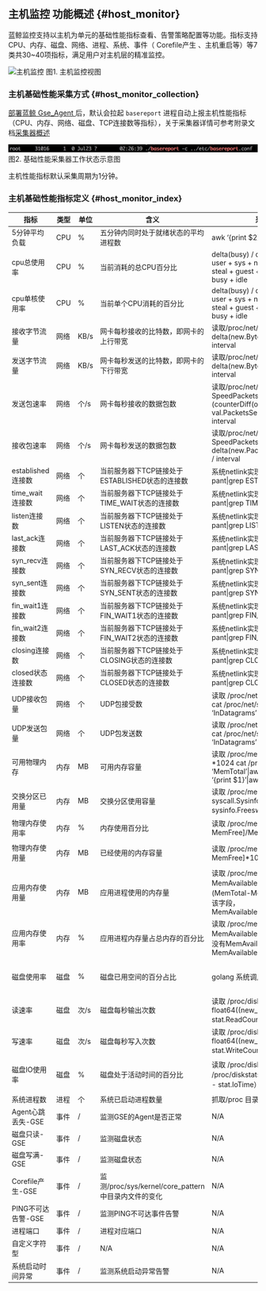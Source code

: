 ## 主机监控 功能概述 {#host_monitor}

蓝鲸监控支持以主机为单元的基础性能指标查看、告警策略配置等功能。指标支持CPU、内存、磁盘、网络、进程、系统、事件（ Corefile产生 、主机重启等）等7类共30~40项指标，满足用户对主机层的精准监控。

![主机监控](../media/host_monitor.gif)
图1. 主机监控视图

### 主机基础性能采集方式 {#host_monitor_collection}

[部署蓝鲸 Gse_Agent ](http://docs.bk.tencent.com/product_white_paper/bk_nodeman/installation/agent.html)后，默认会拉起 `basereport` 进程自动上报主机性能指标（CPU、内存、网络、磁盘、TCP连接数等指标），关于采集器详情可参考附录文档[采集器概述](../二次开发/plugins.md)

![](../media/15367250851552.jpg)
图2. 基础性能采集器工作状态示意图

主机性能指标默认采集周期为1分钟。

### 主机基础性能指标定义 {#host_monitor_index}

| 指标               | 类型 | 单位 | 含义                                                | 采集方法(Linux)                                                                                                                                                   | 采集方法(Windows)                                                                                                                                                                                                    |
| ------------------ | ---- | ---- | --------------------------------------------------- | ----------------------------------------------------------------------------------------------------------------------------------------------------------------- | -------------------------------------------------------------------------------------------------------------------------------------------------------------------------------------------------------------------- |
| 5分钟平均负载      | CPU  | %    | 五分钟内同时处于就绪状态的平均进程数                | awk ‘{print $2}’ /proc/loadavg                                                                                                                                    | N/A                                                                                                                                                                                                                  |
| cpu总使用率        | CPU  | %    | 当前消耗的总CPU百分比                               | delta(busy) / delta(total) * 100 busy = user + sys + nice + iowait + irq + softirq + steal + guest + guestnice + stolen total = busy + idle                       | for /f “tokens=1,2,* delims==” %i in (‘wmic path Win32_PerfFormattedData_Counters_ProcessorInformation where "Name=’_Total’" get PercentIdleTime/value &#124; findstr PercentIdleTime’) do (set /a 100-%j)           |
| cpu单核使用率      | CPU  | %    | 当前单个CPU消耗的百分比                             | delta(busy) / delta(total) * 100 busy = user + sys + nice + iowait + irq + softirq + steal + guest + guestnice + stolen total = busy + idle                       | for /f “tokens=1,2,* delims==” %i in (‘wmic path Win32_PerfFormattedData_Counters_ProcessorInformation where “not name like ‘%Total%’” get PercentIdleTime/value &#124; findstr PercentIdleTime’) do (set /a 100-%j) |
| 接收字节流量       | 网络 | KB/s | 网卡每秒接收的比特数，即网卡的上行带宽              | 读取/proc/net/dev文件 第1项SpeedRecv = delta(new.BytesRecv, old.BytesRecv) / interval                                                                             | wmic path Win32_PerfRawData_Tcpip_NetworkInterface get BytesReceivedPersec/value &#124; findstr BytesReceivedPersec                                                                                                  |
| 发送字节流量       | 网络 | KB/s | 网卡每秒发送的比特数，即网卡的下行带宽              | 读取/proc/net/dev文件第9项SpeedSent = delta(new.BytesSent, old.BytesSent) / interval                                                                              | wmic path Win32_PerfRawData_Tcpip_NetworkInterface get BytesSentPersec/value &#124; findstr BytesSentPersec                                                                                                          |
| 发送包速率         | 网络 | 个/s | 网卡每秒接收的数据包数                              | 读取/proc/net/dev文件 第10项 SpeedPacketsSent = (counterDiff(once.Stat[i].PacketsSent, val.PacketsSent, NetCoutnerMaxSize)) / interval                            | wmic path Win32_PerfRawData_Tcpip_NetworkInterface get PacketsSentPersec/value &#124; findstr PacketsSentPersec                                                                                                      |
| 接收包速率         | 网络 | 个/s | 网卡每秒发送的数据包数                              | 读取/proc/net/dev文件 第2项 SpeedPacketsRecv = delta(new.PacketsRecv, old.PacketsRecv) / interval                                                                 | wmic path Win32_PerfRawData_Tcpip_NetworkInterface get PacketsReceivedPersec/value &#124; findstr PacketsReceivedPersec                                                                                              |
| established连接数  | 网络 | 个   | 当前服务器下TCP链接处于ESTABLISHED状态的连接数      | 系统netlink实现 验证方法netstat -pant&#124;grep ESTABLISHED                                                                                                       | netstat -ano -p tcp &#124; more +4 &#124; find " ESTABLISHED "                                                                                                                                                       |
| time_wait连接数    | 网络 | 个   | 当前服务器下TCP链接处于TIME_WAIT状态的连接数        | 系统netlink实现 验证方法netstat -pant&#124;grep TIME_WAIT                                                                                                         | netstat -ano -p tcp &#124; more +4 &#124; find " TIME_WAIT "                                                                                                                                                         |
| listen连接数       | 网络 | 个   | 当前服务器下TCP链接处于LISTEN状态的连接数           | 系统netlink实现 验证方法netstat -pant&#124;grep LISTEN                                                                                                            | netstat -ano -p tcp &#124; more +4 &#124; find " LISTENING "                                                                                                                                                         |
| last_ack连接数     | 网络 | 个   | 当前服务器下TCP链接处于LAST_ACK状态的连接数         | 系统netlink实现 验证方法netstat -pant&#124;grep LAST_ACK                                                                                                          | netstat -ano -p tcp &#124; more +4 &#124; find " LAST_ACK "                                                                                                                                                          |
| syn_recv连接数     | 网络 | 个   | 当前服务器下TCP链接处于SYN_RECV状态的连接数         | 系统netlink实现 验证方法netstat -pant&#124;grep SYNC_RECV                                                                                                         | netstat -ano -p tcp &#124; more +4 &#124; find " SYN_RECV "                                                                                                                                                          |
| syn_sent连接数     | 网络 | 个   | 当前服务器下TCP链接处于SYN_SENT状态的连接数         | 系统netlink实现 验证方法netstat -pant&#124;grep SYNC_SENT                                                                                                         | netstat -ano -p tcp &#124; more +4 &#124; find " SYN_SENT "                                                                                                                                                          |
| fin_wait1连接数    | 网络 | 个   | 当前服务器下TCP链接处于FIN_WAIT1状态的连接数        | 系统netlink实现 验证方法netstat -pant&#124;grep FIN_WAIT1                                                                                                         | netstat -ano -p tcp &#124; more +4 &#124; find " FIN_WAIT_1 "                                                                                                                                                        |
| fin_wait2连接数    | 网络 | 个   | 当前服务器下TCP链接处于FIN_WAIT2状态的连接数        | 系统netlink实现 验证方法netstat -pant&#124;grep FIN_WAIT2                                                                                                         | netstat -ano -p tcp &#124; more +4 &#124; find " FIN_WAIT_2 "                                                                                                                                                        |
| closing连接数      | 网络 | 个   | 当前服务器下TCP链接处于CLOSING状态的连接数          | 系统netlink实现 验证方法netstat -pant&#124;grep CLOSING                                                                                                           | netstat -ano -p tcp &#124; more +4 &#124; find " CLOSING "                                                                                                                                                           |
| closed状态连接数   | 网络 | 个   | 当前服务器下TCP链接处于CLOSED状态的连接数           | 系统netlink实现 验证方法netstat -pant&#124;grep CLOSED                                                                                                            | netstat -ano -p tcp &#124; more +4 &#124; find " CLOSE "                                                                                                                                                             |
| UDP接收包量        | 网络 | 个   | UDP包接受数                                         | 读取 /proc/net/snmp 文件 InDatagrams项 cat /proc/net/snmp&#124;grep Udp:&#124;grep -v ‘InDatagrams’&#124;awk ‘{print $2}’                                         | wmic path Win32_PerfFormattedData_Tcpip_UDPv4 get DatagramsReceivedPersec/value                                                                                                                                      |
| UDP发送包量        | 网络 | 个   | UDP包发送数                                         | 读取 /proc/net/snmp 文件 OutDatagrams项 cat /proc/net/snmp&#124;grep Udp:&#124;grep -v ‘InDatagrams’&#124;awk ‘{print $5}’                                        | 读取/proc/net/dev文件 第2项 SpeedPacketsRecv = delta(new.PacketsRecv, old.PacketsRecv) / interval                                                                                                                    |
| 可用物理内存       | 内存 | MB   | 可用内存容量                                        | 读取 /proc/meminfo 文件 MemTotal字段*1024 cat /proc/meminfo &#124;grep ‘MemTotal’&#124;awk -F ‘:’ ‘{print $2}’&#124;awk ‘{print $1}’&#124;awk ‘{print $1 * 1024}’ | for /f “tokens=1,2,* delims==” %i in (‘wmic OS get FreePhysicalMemory/value&#124; findstr FreePhysicalMemory’) do (set /a %j/1024)                                                                                   |
| 交换分区已用量     | 内存 | MB   | 交换分区使用容量                                    | 读取 /proc/meminfo 文件 golang系统调用syscall.Sysinfo sysinfo.Totalswap - sysinfo.Freeswap 验证方法free -m                                                        | wmic os get TotalSwapSpaceSize/value                                                                                                                                                                                 |
| 物理内存使用率     | 内存 | %    | 内存使用百分比                                      | 读取 /proc/meminfo 文件[MemTotal-MemFree]/MemTotal*100.0                                                                                                          | wmic os get FreePhysicalMemory,TotalVisibleMemorySize/value                                                                                                                                                          |
| 物理内存使用量     | 内存 | MB   | 已经使用的内存容量                                  | 读取 /proc/meminfo 文件[MemTotal-MemFree]*1024                                                                                                                    | wmic os get FreePhysicalMemory,TotalVisibleMemorySize/value &#124; findstr “FreePhysicalMemory TotalVisibleMemorySize”                                                                                               |
| 应用内存使用量     | 内存 | MB   | 应用进程使用的内存量                                | 读取 /proc/meminfo 文件 如果有MemAvailable字段（不同系统版本有差异）(MemTotal-MemAvailable)/1024,如果没有该字段，MemAvailable=MemFree+Buffers+Cached              | N/A                                                                                                                                                                                                                  |
| 应用内存使用率     | 内存 | %    | 应用进程内存量占总内存的百分比                      | 读取 /proc/meminfo 文件 (MemTotal-MemAvailable)/（MemTotal*100.0），如果没有MemAvailable字段，则MemAvailable=MemFree+Buffers+Cached                               | N/A                                                                                                                                                                                                                  |
| 磁盘使用率         | 磁盘 | %    | 磁盘已用空间的百分占比                              | golang 系统调用syscall.Statfs 相当于df                                                                                                                            | for /f “tokens=1,2,* delims==” %i in (‘wmic path Win32_PerfFormattedData_PerfDisk_LogicalDisk where “name like ‘%:%’” get PercentFreeSpace/value &#124; findstr PercentFreeSpace’) do (set /a 100-%j)                |
| 读速率             | 磁盘 | 次/s | 磁盘每秒输出次数                                    | 读取 /proc/diskstats 每一行的第四项 float64((new_stat.ReadCount - stat.ReadCount)) / 60 只上报逻辑分区                                                            | wmic path Win32_PerfFormattedData_PerfDisk_LogicalDisk get DiskReadsPersec/value                                                                                                                                     |
| 写速率             | 磁盘 | 次/s | 磁盘每秒写入次数                                    | 读取 /proc/diskstats第8项 float64((new_stat.WriteCount - stat.WriteCount)) / 60 只上报逻辑分区                                                                    | wmic path Win32_PerfFormattedData_PerfDisk_LogicalDisk get DiskWritesPersec/value                                                                                                                                    |
| 磁盘IO使用率       | 磁盘 | %    | 磁盘处于活动时间的百分比                            | 读取 /proc/diskstats 文件读取 /proc/diskstats第13项 （new_stat.IoTime - stat.IoTime）/60.0 / 1000.0                                                               | for /f “tokens=1,2,* delims==” %i in (‘wmic path Win32_PerfFormattedData_PerfDisk_LogicalDisk where "Name=’_Total’" get PercentIdleTime/value &#124; findstr PercentIdleTime’) do (set /a 100-%j)                    |
| 系统进程数         | 进程 | 个   | 系统已启动进程数量                                  | 抓取/proc 目录下所有子目录数量                                                                                                                                    | wmic path win32_process get ProcessId/value                                                                                                                                                                          |
| Agent心跳丢失-GSE  | 事件 | /    | 监测GSE的Agent是否正常                              | N/A                                                                                                                                                               | N/A                                                                                                                                                                                                                  |
| 磁盘只读-GSE       | 事件 | /    | 监测磁盘状态                                        | N/A                                                                                                                                                               | N/A                                                                                                                                                                                                                  |
| 磁盘写满-GSE       | 事件 | /    | 监测磁盘状态                                        | N/A                                                                                                                                                               | N/A                                                                                                                                                                                                                  |
| Corefile产生-GSE   | 事件 | /    | 监测/proc/sys/kernel/core_pattern中目录内文件的变化 | N/A                                                                                                                                                               | N/A                                                                                                                                                                                                                  |
| PING不可达告警-GSE | 事件 | /    | 监测PING不可达事件告警                              | N/A                                                                                                                                                               | N/A                                                                                                                                                                                                                  |
| 进程端口           | 事件 | /    | 进程对应端口                                        | N/A                                                                                                                                                               | wmic path win32_process get */value 和 netstat -ano                                                                                                                                                                  |
| 自定义字符型       | 事件 | /    | N/A                                                 | N/A                                                                                                                                                               | N/A                                                                                                                                                                                                                  |
| 系统启动时间异常   | 事件 | /    | 监测系统启动异常告警                                | N/A                                                                                                                                                               | N/A                                                                                                                                                                                                                  |
